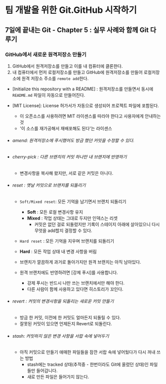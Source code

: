 # 팀 개발을 위한 Git.GitHub 시작하기 

## 7일에 끝내는 Git - Chapter 5 : 실무 사례와 함께 Git 다루기

### GitHub에서 새로운 원격저장소 만들기 
1. GitHub에서 원격저장소를 만들고 이를 내 컴퓨터에 클론한다.
2. 내 컴퓨터에서 먼저 로컬저장소를 만들고 GitHub에 원격저장소를 만들어 로컬저장소에 원격 저장소 주소를 `remote add`한다. 

- [Initialize this repository with a README] : 원격저장소를 만들면서 동시에 `README.md` 파일이 자동으로 만들어진다.
- [MIT License]: License  허가서가 자동으로 생성되어 프로젝트 파일에 포함된다. 
    - 이 오픈소스를 사용하려면 MIT 라이센스를 따라야 한다고 사용자에게 안내하는 것 
    - '이 소스를 재가공해서 재배포해도 된다'는 라이센스 
  
- ###### amend: 원격저장소에 푸시했어도 방금 했던 커밋을 수정할 수 있다. 
- ###### cherry-pick : 다른 브랜치의 커밋 하나만 내 브랜치에 반영하기 
  - 변경사항을 복사해 왔지만, 서로 같은 커밋은 아니다.
- ###### reset : 옛날 커밋으로 브랜치를 되돌리기 
  - `Soft/Mixed reset`: 모든 기억을 남기면서 브랜치 되돌리기 
    - **Soft** : 모든 로컬 변경사항 유지
    - **Mixed** : 작업 상태는 그대로 두지만 인덱스는 리셋
      - 커밋은 없던 걸로 되돌렸지만 기록이 스테이지 아래에 살아있으니 다시 무엇을 add할지 결정할 수 있다.    

  -  `Hard reset` : 모든 기억을 지우며 브랜치를 되돌리기     
    - **Hard** : 모든 작업 상태 내 변경 사항을 버림 
    - 브랜치가 깔끔하게 과거로 돌아가지만 원격 브랜치는 아직 남아있다.
    - 원격 브랜치에도 반영하려면 [강제 푸시]를 사용합니다.
      - 강제 푸시는 반드시 나만 쓰는 브랜치에서만 해야 한다.
      - 다른 사람이 함께 사용하고 있다면 히스토리가 꼬인다.
  

- ###### revert : 커밋의 변경사항을 되돌리는 새로운 커밋 만들기
  - 방금 한 커밋, 이전에 한 커밋도 얼마든지 되돌릴 수 있다. 
  - 잘못된 커밋이 있으면 언제든지 Revert로 되돌린다. 
  
- ###### stash: 커밋하지 않은 변경 사항을 서랍 속에 넣어두기 
  - 아직 커밋으로 만들기 애매한 파일들을 잠깐 서랍 속에 넣어뒀다가 다시 꺼내 쓰는 방법 
    - stash에는 tracked 상태(추적중 - 한번이라도 Git에 올렸던 상태)인 파일들만 들어갑니다. 
    - 새로 만든 파일은 들어가지 않는다. 



